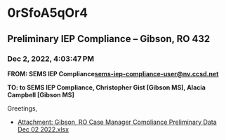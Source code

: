 # 0rSfoA5qOr4
## Preliminary IEP Compliance – Gibson, RO 432
### Dec 2, 2022, 4:03:47 PM
**FROM: SEMS IEP Compliance<sems-iep-compliance-user@nv.ccsd.net>**

**TO: to SEMS IEP Compliance, Christopher Gist [Gibson MS], Alacia Campbell [Gibson MS]**


Greetings, 





* [Attachment: Gibson, RO Case Manager Compliance Preliminary Data Dec 02 2022.xlsx](0rSfoA5qOr4-attachment-1.xlsx)
